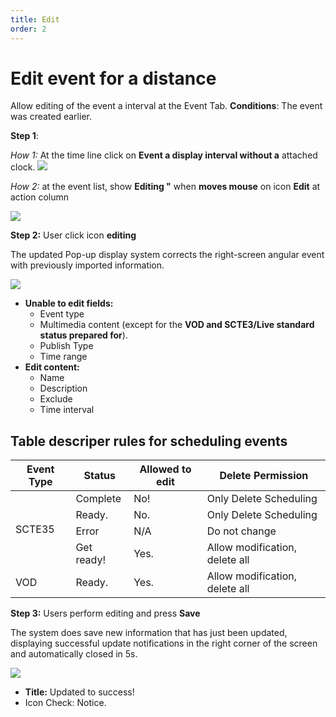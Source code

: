 ```yaml
---
title: Edit
order: 2
---
```


# Edit event for a distance
Allow editing of the event a interval at the Event Tab. **Conditions**: The event was created earlier.

 **Step 1**:

 *How 1:* At the time line click on **Event a display interval without a** attached clock. ![](../../images/Event_Onetime.png)

 *How 2:* at the event list, show **Editing "** when **moves mouse** on icon **Edit** at action column

  ![](../../images/Action_edit_event_list.png)

 **Step 2:** User click icon **editing**

 The updated Pop-up display system corrects the right-screen angular event with previously imported information.

 ![](../../images/Popup_edit_event_Onetime.png)

* **Unable to edit fields:**
    * Event type
    * Multimedia content (except for the **VOD and SCTE3/Live standard status prepared for**).
    * Publish Type
    * Time range
* **Edit content:**
   * Name
   * Description
   * Exclude
   * Time interval


## Table descriper rules for scheduling events


<table class="tg">
<thead>
  <tr>
    <th class="tg-0pky"><span style="font-weight:bold">Event Type</span></th>
    <th class="tg-0pky"><span style="font-weight:bold">Status</span></th>
    <th class="tg-0pky"><span style="font-weight:bold">Allowed to edit</span></th>
    <th class="tg-0pky"><span style="font-weight:bold">Delete Permission</span></th>
  </tr>
</thead>
<tbody>
  <tr>
    <td class="tg-0pky" rowspan="4">SCTE35</td>
    <td class="tg-0pky">Complete</td>
    <td class="tg-0pky">No!</td>
    <td class="tg-0pky">Only Delete Scheduling</td>
  </tr>
  <tr>
    <td class="tg-0pky">Ready.</td>
    <td class="tg-0pky">No.</td>
    <td class="tg-0pky">Only Delete Scheduling</td>
  </tr>
  <tr>
    <td class="tg-0pky">Error</td>
    <td class="tg-0pky">N/A</td>
    <td class="tg-0pky">Do not change</td>
  </tr>
  <tr>
    <td class="tg-0pky">Get ready!</td>
    <td class="tg-0pky">Yes.</td>
    <td class="tg-0pky">Allow modification, delete all</td>
  </tr>
  <tr>
    <td class="tg-0pky">VOD</td>
    <td class="tg-0pky">Ready.</td>
    <td class="tg-0pky">Yes.</td>
    <td class="tg-0pky">Allow modification, delete all</td>
  </tr>
</tbody>
</table>

 **Step 3:** Users perform editing and press **Save**

  The system does save new information that has just been updated, displaying successful update notifications in the right corner of the screen and automatically closed in 5s.

  ![](../../images/Notice_success_edit_schedule.png)

 * **Title:** Updated to success!
 * Icon Check: Notice.